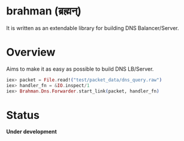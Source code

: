 brahman (ब्रह्मन्)
====

It is written as an extendable library for building DNS Balancer/Server.

Overview
====

Aims to make it as easy as possible to build DNS LB/Server.

```elixir
iex> packet = File.read!("test/packet_data/dns_query.raw")
iex> handler_fn = &IO.inspect/1
iex> Brahman.Dns.Forwarder.start_link(packet, handler_fn)
```

Status
===

__Under development__
